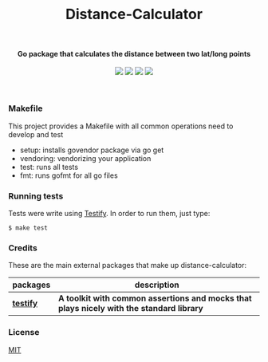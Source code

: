 <h1 align="center">
  <br>
  <br>
  Distance-Calculator
  <br>
  <br>
</h1>

<h4 align="center">Go package that calculates the distance between two lat/long points</h4>

<p align="center">
  <a href="https://travis-ci.org/pedrolopesme/distance-calculator"> <img src="https://api.travis-ci.org/pedrolopesme/distance-calculator.svg?branch=master" /></a>
  <a href="https://goreportcard.com/report/github.com/pedrolopesme/distance-calculator"> <img src="https://goreportcard.com/badge/github.com/pedrolopesme/distance-calculator" /></a>
  <a href="https://codeclimate.com/github/pedrolopesme/distance-calculator/maintainability"> <img src="https://api.codeclimate.com/v1/badges/2623b16f41d3a69fba1c/maintainability" /></a>
  <a href="https://godoc.org/github.com/pedrolopesme/distance-calculator"> <img src="https://img.shields.io/badge/Check%20the-GoDocs-1f425f.svg" /></a>
</p>
<br>
  
 
### Makefile

This project provides a Makefile with all common operations need to develop and test

* setup: installs govendor package via go get
* vendoring: vendorizing your application
* test: runs all tests
* fmt: runs gofmt for all go files


### Running tests

Tests were write using [Testify](https://github.com/stretchr/testify). In order to run them, just type:

```shell
$ make test
```

### Credits

These are the main external packages that make up distance-calculator:

| packages | description |
|---|---|
| **[testify](https://github.com/stretchr/testify)** | **A toolkit with common assertions and mocks that plays nicely with the standard library** |


### License

[MIT](LICENSE.md)